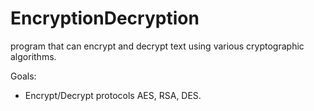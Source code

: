 # EncryptionDecryption
program that can encrypt and decrypt text using various cryptographic algorithms.

Goals:
- Encrypt/Decrypt protocols AES, RSA, DES.